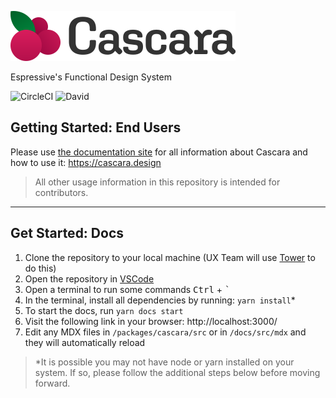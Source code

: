 ![Cascara](docs/public/cascara_text.svg)

Espressive's Functional Design System

![CircleCI](https://img.shields.io/circleci/build/gh/Espressive/cascara/main)
![David](https://img.shields.io/david/dev/Espressive/cascara)

## Getting Started: End Users

Please use [the documentation site](https://cascara.design) for all information about Cascara and how to use it: https://cascara.design

> All other usage information in this repository is intended for contributors.

---

## Get Started: Docs

1. Clone the repository to your local machine (UX Team will use [Tower](https://www.git-tower.com/mac) to do this)
2. Open the repository in [VSCode](https://code.visualstudio.com/)
3. Open a terminal to run some commands <kbd>Ctrl</kbd> + <kbd>`</kbd>
4. In the terminal, install all dependencies by running: `yarn install`\*
5. To start the docs, run `yarn docs start`
6. Visit the following link in your browser: http://localhost:3000/
7. Edit any MDX files in `/packages/cascara/src` or in `/docs/src/mdx` and they will automatically reload

> \*It is possible you may not have node or yarn installed on your system. If so, please follow the additional steps below before moving forward.
